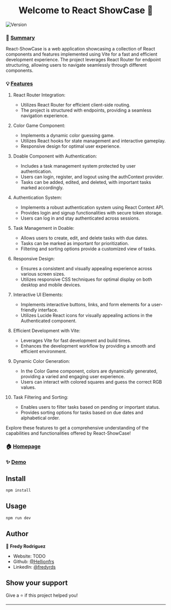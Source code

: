 <h1 align="center">Welcome to React ShowCase 👋</h1>
<p>
  <img alt="Version" src="https://img.shields.io/badge/version-1.0.0-blue.svg?cacheSeconds=2592000" />
</p>

### 📑 [Summary]()
React-ShowCase is a web application showcasing a collection of React components and features implemented using Vite for a fast and efficient development experience. The project leverages React Router for endpoint structuring, allowing users to navigate seamlessly through different components.
### 💡 [Features]()
1. React Router Integration:

    - Utilizes React Router for efficient client-side routing.
    - The project is structured with endpoints, providing a seamless navigation experience.
1. Color Game Component:

    - Implements a dynamic color guessing game.
    - Utilizes React hooks for state management and interactive gameplay.
    - Responsive design for optimal user experience.
1. Doable Component with Authentication:

    - Includes a task management system protected by user authentication.
    - Users can login, register, and logout using the authContext provider.
    - Tasks can be added, edited, and deleted, with important tasks marked accordingly.
1. Authentication System:

    - Implements a robust authentication system using React Context API.
    - Provides login and signup functionalities with secure token storage.
    - Users can log in and stay authenticated across sessions.
1. Task Management in Doable:

    - Allows users to create, edit, and delete tasks with due dates.
    - Tasks can be marked as important for prioritization.
    - Filtering and sorting options provide a customized view of tasks.
1. Responsive Design:

    - Ensures a consistent and visually appealing experience across various screen sizes.
    - Utilizes responsive CSS techniques for optimal display on both desktop and mobile devices.
1. Interactive UI Elements:

    - Implements interactive buttons, links, and form elements for a user-friendly interface.
    - Utilizes Lucide React icons for visually appealing actions in the Authenticated component.
1. Efficient Development with Vite:

    - Leverages Vite for fast development and build times.
    - Enhances the development workflow by providing a smooth and efficient environment.
1.  Dynamic Color Generation:

    - In the Color Game component, colors are dynamically generated, providing a varied and engaging user experience.
    - Users can interact with colored squares and guess the correct RGB values.
1. Task Filtering and Sorting:

    - Enables users to filter tasks based on pending or important status.
    - Provides sorting options for tasks based on due dates and alphabetical order.
  
Explore these features to get a comprehensive understanding of the capabilities and functionalities offered by React-ShowCase!

### 🏠 [Homepage](TODO)

### ✨ [Demo](TODO)

## Install

```sh
npm install
```

## Usage

```sh
npm run dev
```

## Author

👤 **Fredy Rodriguez**

* Website: TODO
* Github: [@Hellionfrs](https://github.com/Hellionfrs)
* LinkedIn: [@fredyrds](https://linkedin.com/in/fredyrds)

## Show your support

Give a ⭐️ if this project helped you!

***
